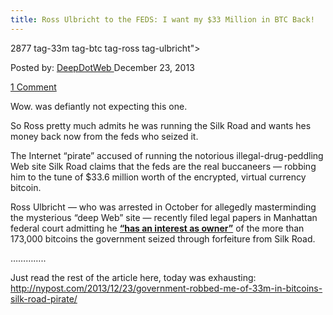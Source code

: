 ```yaml
---
title: Ross Ulbricht to the FEDS: I want my $33 Million in BTC Back!
---
```

2877  tag-33m tag-btc tag-ross tag-ulbricht">

<span>Posted by: <a href="https://www.deepdotweb.com/author/admin/" title="">DeepDotWeb </a></span>
<span>December 23, 2013</span>

<span><a href="https://www.deepdotweb.com/2013/12/23/ross-ulbricht-i-want-my-33m-in-btc-back/#comments">1 Comment</a></span>


<p>Wow. was defiantly not expecting this one.</p>
<p>So Ross pretty much admits he was running the Silk Road and wants hes money back now from the feds who seized it.</p>
<p>The Internet “pirate” accused of running the notorious illegal-drug-peddling Web site Silk Road claims that the feds are the real buccaneers — robbing him to the tune of $33.6 million worth of the encrypted, virtual currency bitcoin.</p>
<p>Ross Ulbricht — who was arrested in October for allegedly masterminding the mysterious “deep Web” site — recently filed legal papers in Manhattan federal court admitting he <span style="text-decoration: underline;"><strong>“has an interest as owner”</strong></span> of the more than 173,000 bitcoins the government seized through forfeiture from Silk Road.</p>
<p>&#8230;&#8230;&#8230;&#8230;..</p>
<p>Just read the rest of the article here, today was exhausting: <a href="http://nypost.com/2013/12/23/government-robbed-me-of-33m-in-bitcoins-silk-road-pirate/" target="_blank">http://nypost.com/2013/12/23/government-robbed-me-of-33m-in-bitcoins-silk-road-pirate/</a></p>
</div>
<span style="display:none"><a href="https://www.deepdotweb.com/tag/33m/" rel="tag">33m</a> <a href="https://www.deepdotweb.com/tag/btc/" rel="tag">btc</a> <a href="https://www.deepdotweb.com/tag/ross/" rel="tag">ross</a> <a href="https://www.deepdotweb.com/tag/ulbricht/" rel="tag">ulbricht</a>
Updated: 2013-12-23</span>
<div style="display:none" class="vcard author" itemprop="author" itemscope itemtype="http://schema.org/Person"><strong class="fn" itemprop="name">